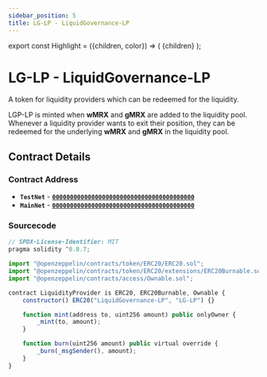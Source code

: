 ```yaml
---
sidebar_position: 5
title: LG-LP - LiquidGovernance-LP
---
```


export const Highlight = ({children, color}) => (
<span
style={{color}}>
{children}
</span>
);

# LG-LP - LiquidGovernance-LP

A token for liquidity providers which can be redeemed for the liquidity.

LGP-LP is minted when <Highlight color="#bf96c6">**wMRX**</Highlight> and <Highlight color="#bf96c6">**gMRX**</Highlight> are added to the liquidity pool. Whenever a liquidity provider wants to exit their position, they can be redeemed for the underlying <Highlight color="#bf96c6">**wMRX**</Highlight> and <Highlight color="#bf96c6">**gMRX**</Highlight> in the liquidity pool.

## Contract Details

### Contract Address

- **`TestNet`** - [**`0000000000000000000000000000000000000000`**](https://testnet-explorer.metrixcoin.com/contract/0000000000000000000000000000000000000000)
- **`MainNet`** - [**`0000000000000000000000000000000000000000`**](https://explorer.metrixcoin.com/contract/0000000000000000000000000000000000000000)

### Sourcecode

```js
// SPDX-License-Identifier: MIT
pragma solidity ^0.8.7;

import "@openzeppelin/contracts/token/ERC20/ERC20.sol";
import "@openzeppelin/contracts/token/ERC20/extensions/ERC20Burnable.sol";
import "@openzeppelin/contracts/access/Ownable.sol";

contract LiquidityProvider is ERC20, ERC20Burnable, Ownable {
    constructor() ERC20("LiquidGovernance-LP", "LG-LP") {}

    function mint(address to, uint256 amount) public onlyOwner {
        _mint(to, amount);
    }

    function burn(uint256 amount) public virtual override {
        _burn(_msgSender(), amount);
    }
}

```
